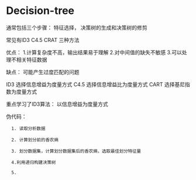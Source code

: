 # Decision-tree

通常包括三个步骤： 特征选择， 决策树的生成和决策树的修剪

常见有ID3   C4.5  CRAT 三种方法

优点： 1.计算复杂度不高，输出结果易于理解
      2.对中间值的缺失不敏感
      3.可以处理不相关特征数据
      
缺点： 可能产生过度匹配的问题

ID3 选择信息增益为度量方式
C4.5 选择信息增益比为度量方式
CART 选择基尼指数为度量方式

重点学习了ID3算法： 以信息增益为度量方式

伪代码： 
 
      1. 读取分析数据

      2. 计算划分前的香农熵
      
      3. 划分数据集，计算划分数据集后的香农熵，选取最佳划分特征量
      
      4.利用递归构建决策树
      
      5.
